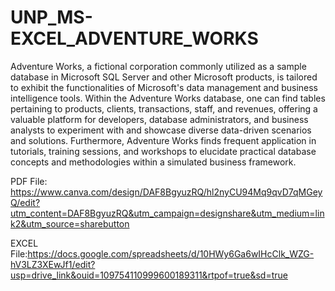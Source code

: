 # UNP_MS-EXCEL_ADVENTURE_WORKS

Adventure Works, a fictional corporation commonly utilized as a sample database in Microsoft SQL Server and other Microsoft products, is tailored to exhibit the functionalities of Microsoft's data management and business intelligence tools. Within the Adventure Works database, one can find tables pertaining to products, clients, transactions, staff, and revenues, offering a valuable platform for developers, database administrators, and business analysts to experiment with and showcase diverse data-driven scenarios and solutions. Furthermore, Adventure Works finds frequent application in tutorials, training sessions, and workshops to elucidate practical database concepts and methodologies within a simulated business framework.

PDF File: https://www.canva.com/design/DAF8BgyuzRQ/hl2nyCU94Mq9qvD7qMGeyQ/edit?utm_content=DAF8BgyuzRQ&utm_campaign=designshare&utm_medium=link2&utm_source=sharebutton

EXCEL File:https://docs.google.com/spreadsheets/d/10HWy6Ga6wIHcClk_WZG-hV3LZ3XEwJf1/edit?usp=drive_link&ouid=109754110999600189311&rtpof=true&sd=true
